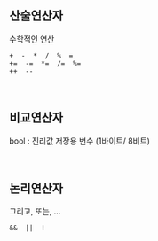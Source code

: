 ## 산술연산자
수학적인 연산
```
+  -  *  /  %  =
+=  -=  *=  /=  %=
++  --
```
<br>

## 비교연산자
bool : 진리값 저장용 변수 (1바이트/ 8비트)

<br>

## 논리연산자
그리고, 또는, ...
```
&&  ||  !
```
